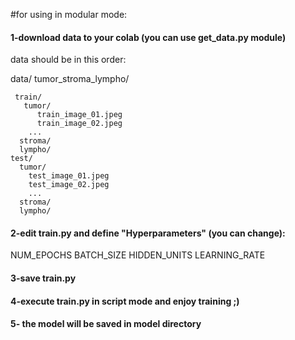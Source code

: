 #for using in modular mode:

#### 1-download data to your colab (you can use get_data.py module)
data should be in this order:


data/
     tumor_stroma_lympho/
     
     train/
       tumor/
          train_image_01.jpeg
          train_image_02.jpeg
        ...
      stroma/
      lympho/
    test/
      tumor/
        test_image_01.jpeg
        test_image_02.jpeg
        ...
      stroma/
      lympho/
           
      
#### 2-edit train.py and define "Hyperparameters" (you can change):

NUM_EPOCHS 
BATCH_SIZE 
HIDDEN_UNITS
LEARNING_RATE

#### 3-save train.py

#### 4-execute train.py in script mode and enjoy training ;)

#### 5- the model will be saved in model directory
